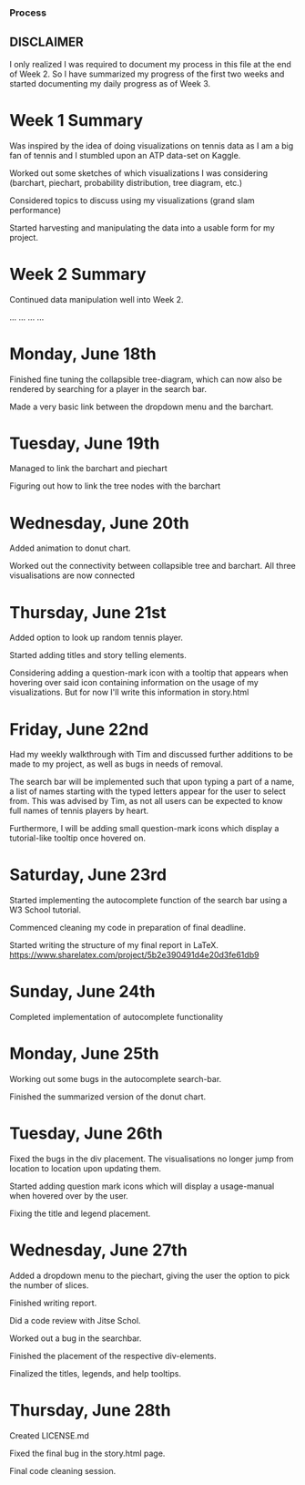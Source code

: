 ### Process

## DISCLAIMER
I only realized I was required to document my process in this file at the end of Week 2. So I have summarized my progress of the first two weeks and started documenting my daily progress as of Week 3.

# Week 1 Summary

Was inspired by the idea of doing visualizations on tennis data as I am a big fan of tennis and I stumbled upon an ATP data-set on Kaggle.

Worked out some sketches of which visualizations I was considering (barchart, piechart, probability distribution, tree diagram, etc.)

Considered topics to discuss using my visualizations (grand slam performance)

Started harvesting and manipulating the data into a usable form for my project.

# Week 2 Summary

Continued data manipulation well into Week 2.

...
...
...
...

# Monday, June 18th
Finished fine tuning the collapsible tree-diagram, which can now also be rendered by searching for a player in the search bar.

Made a very basic link between the dropdown menu and the barchart.

# Tuesday, June 19th
Managed to link the barchart and piechart

Figuring out how to link the tree nodes with the barchart

# Wednesday, June 20th
Added animation to donut chart.

Worked out the connectivity between collapsible tree and barchart. All three visualisations are now connected

# Thursday, June 21st
Added option to look up random tennis player.

Started adding titles and story telling elements.

Considering adding a question-mark icon with a tooltip that appears when hovering over said icon containing information on the usage of my visualizations. But for now I'll write this information in story.html

# Friday, June 22nd
Had my weekly walkthrough with Tim and discussed further additions to be made to my project, as well as bugs in needs of removal.

The search bar will be implemented such that upon typing a part of a name, a list of names starting with the typed letters appear for the user to select from.
This was advised by Tim, as not all users can be expected to know full names of tennis players by heart.

Furthermore, I will be adding small question-mark icons which display a tutorial-like tooltip once hovered on.

# Saturday, June 23rd
Started implementing the autocomplete function of the search bar using a W3 School tutorial.

Commenced cleaning my code in preparation of final deadline.

Started writing the structure of my final report in LaTeX. https://www.sharelatex.com/project/5b2e390491d4e20d3fe61db9

# Sunday, June 24th
Completed implementation of autocomplete functionality

# Monday, June 25th
Working out some bugs in the autocomplete search-bar.

Finished the summarized version of the donut chart.

# Tuesday, June 26th
Fixed the bugs in the div placement. The visualisations no longer jump from location to location upon updating them.

Started adding question mark icons which will display a usage-manual when hovered over by the user.

Fixing the title and legend placement.

# Wednesday, June 27th
Added a dropdown menu to the piechart, giving the user the option to pick the number of slices.

Finished writing report.

Did a code review with Jitse Schol.

Worked out a bug in the searchbar.

Finished the placement of the respective div-elements.

Finalized the titles, legends, and help tooltips.

# Thursday, June 28th
Created LICENSE.md

Fixed the final bug in the story.html page.

Final code cleaning session.
